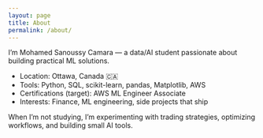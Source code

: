 ```yaml
---
layout: page
title: About
permalink: /about/
---
```


I’m Mohamed Sanoussy Camara — a data/AI student passionate about building practical ML solutions.

- Location: Ottawa, Canada 🇨🇦
- Tools: Python, SQL, scikit-learn, pandas, Matplotlib, AWS
- Certifications (target): AWS ML Engineer Associate
- Interests: Finance, ML engineering, side projects that ship

When I’m not studying, I’m experimenting with trading strategies, optimizing workflows, and building small AI tools.
